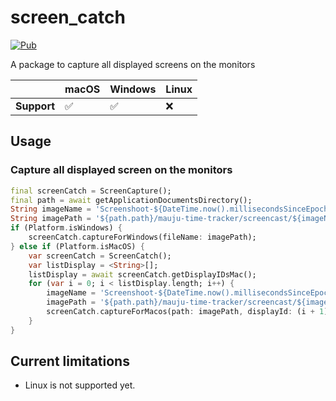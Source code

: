 # screen_catch

[![Pub](https://img.shields.io/pub/v/flutter_screen_capture)](https://pub.dev/packages/flutter_screen_capture)

A package to capture all displayed screens on the monitors

|             | macOS | Windows | Linux |
|:------------|:------|:--------|:------|
| **Support** | ✅     | ✅       | ❌     |


## Usage

### Capture all displayed screen on the monitors

```dart
final screenCatch = ScreenCapture();
final path = await getApplicationDocumentsDirectory();
String imageName = 'Screenshoot-${DateTime.now().millisecondsSinceEpoch}.jpg';
String imagePath = '${path.path}/mauju-time-tracker/screencast/${imageName}';
if (Platform.isWindows) {
    screenCatch.captureForWindows(fileName: imagePath);
} else if (Platform.isMacOS) {
    var screenCatch = ScreenCatch();
    var listDisplay = <String>[];
    listDisplay = await screenCatch.getDisplayIDsMac();
    for (var i = 0; i < listDisplay.length; i++) {
        imageName = 'Screenshoot-${DateTime.now().millisecondsSinceEpoch}${i}.jpg';
        imagePath = '${path.path}/mauju-time-tracker/screencast/${imageName}';
        screenCatch.captureForMacos(path: imagePath, displayId: (i + 1).toString());
    }
}
```

## Current limitations

- Linux is not supported yet.
